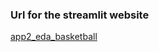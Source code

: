 ### Url for the streamlit website
[app2_eda_basketball](https://dhiraj1008-streamlit-a-app2-eda-basketballbasketball-app-b70e3y.streamlit.app/)
